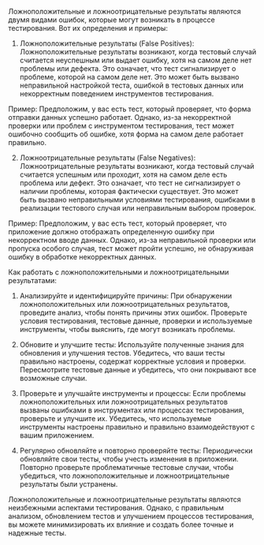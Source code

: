 Ложноположительные и ложноотрицательные результаты являются двумя видами ошибок, которые могут возникать в процессе тестирования. Вот их определения и примеры:

1. Ложноположительные результаты (False Positives): Ложноположительные результаты возникают, когда тестовый случай считается неуспешным или выдает ошибку, хотя на самом деле нет проблемы или дефекта. Это означает, что тест сигнализирует о проблеме, которой на самом деле нет. Это может быть вызвано неправильной настройкой теста, ошибкой в тестовых данных или некорректным поведением инструментов тестирования.

Пример: Предположим, у вас есть тест, который проверяет, что форма отправки данных успешно работает. Однако, из-за некорректной проверки или проблем с инструментом тестирования, тест может ошибочно сообщить об ошибке, хотя форма на самом деле работает правильно.

2. Ложноотрицательные результаты (False Negatives): Ложноотрицательные результаты возникают, когда тестовый случай считается успешным или проходит, хотя на самом деле есть проблема или дефект. Это означает, что тест не сигнализирует о наличии проблемы, которая фактически существует. Это может быть вызвано неправильными условиями тестирования, ошибками в реализации тестового случая или неправильным выбором проверок.

Пример: Предположим, у вас есть тест, который проверяет, что приложение должно отображать определенную ошибку при некорректном вводе данных. Однако, из-за неправильной проверки или пропуска особого случая, тест может пройти успешно, не обнаруживая ошибку в обработке некорректных данных.

Как работать с ложноположительными и ложноотрицательными результатами:

1. Анализируйте и идентифицируйте причины: При обнаружении ложноположительных или ложноотрицательных результатов, проведите анализ, чтобы понять причины этих ошибок. Проверьте условия тестирования, тестовые данные, проверки и используемые инструменты, чтобы выяснить, где могут возникать проблемы.

2. Обновите и улучшите тесты: Используйте полученные знания для обновления и улучшения тестов. Убедитесь, что ваши тесты правильно настроены, содержат корректные условия и проверки. Пересмотрите тестовые данные и убедитесь, что они покрывают все возможные случаи.

3. Проверьте и улучшайте инструменты и процессы: Если проблемы ложноположительных или ложноотрицательных результатов вызваны ошибками в инструментах или процессах тестирования, проверьте и улучшите их. Убедитесь, что используемые инструменты настроены правильно и правильно взаимодействуют с вашим приложением.

4. Регулярно обновляйте и повторно проверяйте тесты: Периодически обновляйте свои тесты, чтобы учесть изменения в приложении. Повторно проверьте проблематичные тестовые случаи, чтобы убедиться, что ложноположительные и ложноотрицательные результаты были устранены.

Ложноположительные и ложноотрицательные результаты являются неизбежными аспектами тестирования. Однако, с правильным анализом, обновлением тестов и улучшением процессов тестирования, вы можете минимизировать их влияние и создать более точные и надежные тесты.